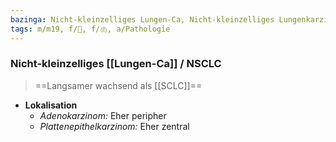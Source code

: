 ```yaml
---
bazinga: Nicht-kleinzelliges Lungen-Ca, Nicht-kleinzelliges Lungenkarzinom
tags: m/m19, f/🦀, f/🫁, a/Pathologie
---
```

### Nicht-kleinzelliges [[Lungen-Ca]] / NSCLC
> ==Langsamer wachsend als [[SCLC]]==
- **Lokalisation**
	- *Adenokarzinom:* Eher peripher
	- *Plattenepithelkarzinom:* Eher zentral